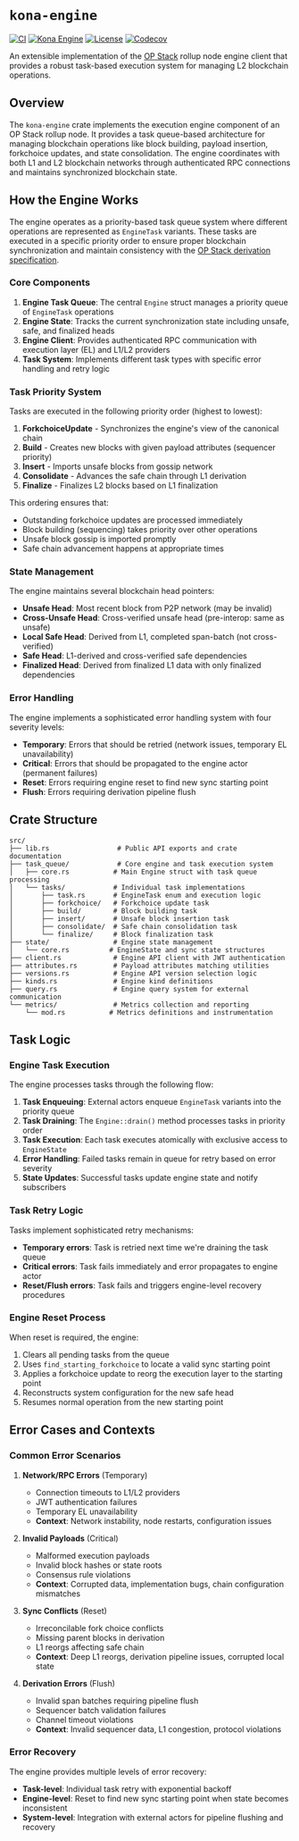 # `kona-engine`

<a href="https://github.com/op-rs/kona/actions/workflows/rust_ci.yaml"><img src="https://github.com/op-rs/kona/actions/workflows/rust_ci.yaml/badge.svg?label=ci" alt="CI"></a>
<a href="https://crates.io/crates/kona-engine"><img src="https://img.shields.io/crates/v/kona-engine.svg?label=kona-engine&labelColor=2a2f35" alt="Kona Engine"></a>
<a href="https://github.com/op-rs/kona/blob/main/LICENSE.md"><img src="https://img.shields.io/badge/License-MIT-d1d1f6.svg?label=license&labelColor=2a2f35" alt="License"></a>
<a href="https://img.shields.io/codecov/c/github/op-rs/kona"><img src="https://img.shields.io/codecov/c/github/op-rs/kona" alt="Codecov"></a>

An extensible implementation of the [OP Stack][op-stack] rollup node engine client that provides a robust task-based execution system for managing L2 blockchain operations.

## Overview

The `kona-engine` crate implements the execution engine component of an OP Stack rollup node. It provides a task queue-based architecture for managing blockchain operations like block building, payload insertion, forkchoice updates, and state consolidation. The engine coordinates with both L1 and L2 blockchain networks through authenticated RPC connections and maintains synchronized blockchain state.

## How the Engine Works

The engine operates as a priority-based task queue system where different operations are represented as `EngineTask` variants. These tasks are executed in a specific priority order to ensure proper blockchain synchronization and maintain consistency with the [OP Stack derivation specification][derivation-spec].

### Core Components

1. **Engine Task Queue**: The central `Engine` struct manages a priority queue of `EngineTask` operations
2. **Engine State**: Tracks the current synchronization state including unsafe, safe, and finalized heads
3. **Engine Client**: Provides authenticated RPC communication with execution layer (EL) and L1/L2 providers
4. **Task System**: Implements different task types with specific error handling and retry logic

### Task Priority System

Tasks are executed in the following priority order (highest to lowest):

1. **ForkchoiceUpdate** - Synchronizes the engine's view of the canonical chain
2. **Build** - Creates new blocks with given payload attributes (sequencer priority)
3. **Insert** - Imports unsafe blocks from gossip network
4. **Consolidate** - Advances the safe chain through L1 derivation
5. **Finalize** - Finalizes L2 blocks based on L1 finalization

This ordering ensures that:
- Outstanding forkchoice updates are processed immediately
- Block building (sequencing) takes priority over other operations  
- Unsafe block gossip is imported promptly
- Safe chain advancement happens at appropriate times

### State Management

The engine maintains several blockchain head pointers:

- **Unsafe Head**: Most recent block from P2P network (may be invalid)
- **Cross-Unsafe Head**: Cross-verified unsafe head (pre-interop: same as unsafe)
- **Local Safe Head**: Derived from L1, completed span-batch (not cross-verified)
- **Safe Head**: L1-derived and cross-verified safe dependencies
- **Finalized Head**: Derived from finalized L1 data with only finalized dependencies

### Error Handling

The engine implements a sophisticated error handling system with four severity levels:

- **Temporary**: Errors that should be retried (network issues, temporary EL unavailability)
- **Critical**: Errors that should be propagated to the engine actor (permanent failures)
- **Reset**: Errors requiring engine reset to find new sync starting point
- **Flush**: Errors requiring derivation pipeline flush

## Crate Structure

```
src/
├── lib.rs                 # Public API exports and crate documentation
├── task_queue/            # Core engine and task execution system
│   ├── core.rs           # Main Engine struct with task queue processing
│   └── tasks/            # Individual task implementations
│       ├── task.rs       # EngineTask enum and execution logic
│       ├── forkchoice/   # Forkchoice update task
│       ├── build/        # Block building task
│       ├── insert/       # Unsafe block insertion task
│       ├── consolidate/  # Safe chain consolidation task
│       └── finalize/     # Block finalization task
├── state/                # Engine state management
│   └── core.rs          # EngineState and sync state structures
├── client.rs             # Engine API client with JWT authentication
├── attributes.rs         # Payload attributes matching utilities
├── versions.rs           # Engine API version selection logic
├── kinds.rs              # Engine kind definitions
├── query.rs              # Engine query system for external communication
└── metrics/              # Metrics collection and reporting
    └── mod.rs           # Metrics definitions and instrumentation
```

## Task Logic

### Engine Task Execution

The engine processes tasks through the following flow:

1. **Task Enqueuing**: External actors enqueue `EngineTask` variants into the priority queue
2. **Task Draining**: The `Engine::drain()` method processes tasks in priority order
3. **Task Execution**: Each task executes atomically with exclusive access to `EngineState`
4. **Error Handling**: Failed tasks remain in queue for retry based on error severity
5. **State Updates**: Successful tasks update engine state and notify subscribers

### Task Retry Logic

Tasks implement sophisticated retry mechanisms:

- **Temporary errors**: Task is retried next time we're draining the task queue
- **Critical errors**: Task fails immediately and error propagates to engine actor
- **Reset/Flush errors**: Task fails and triggers engine-level recovery procedures

### Engine Reset Process

When reset is required, the engine:

1. Clears all pending tasks from the queue
2. Uses `find_starting_forkchoice` to locate a valid sync starting point
3. Applies a forkchoice update to reorg the execution layer to the starting point
4. Reconstructs system configuration for the new safe head
5. Resumes normal operation from the new starting point

## Error Cases and Contexts

### Common Error Scenarios

1. **Network/RPC Errors** (Temporary)
   - Connection timeouts to L1/L2 providers
   - JWT authentication failures  
   - Temporary EL unavailability
   - **Context**: Network instability, node restarts, configuration issues

2. **Invalid Payloads** (Critical)
   - Malformed execution payloads
   - Invalid block hashes or state roots
   - Consensus rule violations
   - **Context**: Corrupted data, implementation bugs, chain configuration mismatches

3. **Sync Conflicts** (Reset)
   - Irreconcilable fork choice conflicts
   - Missing parent blocks in derivation
   - L1 reorgs affecting safe chain
   - **Context**: Deep L1 reorgs, derivation pipeline issues, corrupted local state

4. **Derivation Errors** (Flush)
   - Invalid span batches requiring pipeline flush
   - Sequencer batch validation failures
   - Channel timeout violations
   - **Context**: Invalid sequencer data, L1 congestion, protocol violations

### Error Recovery

The engine provides multiple levels of error recovery:

- **Task-level**: Individual task retry with exponential backoff
- **Engine-level**: Reset to find new sync starting point when state becomes inconsistent  
- **System-level**: Integration with external actors for pipeline flushing and recovery

<!-- Hyper Links -->

[op-stack]: https://specs.optimism.io
[derivation-spec]: https://specs.optimism.io/protocol/derivation.html
